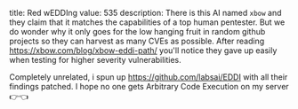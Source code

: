title: Red wEDDIng
value: 535
description: There is this AI named `xbow` and they claim that it matches the capabilities of a top human pentester. But we do wonder why it only goes for the low hanging fruit in random github projects so they can harvest as many CVEs as possible. After reading https://xbow.com/blog/xbow-eddi-path/ you'll notice they gave up easily when testing for higher severity vulnerabilities.

Completely unrelated, i spun up https://github.com/labsai/EDDI with all their findings patched. I hope no one gets Arbitrary Code Execution on my server 👉👈